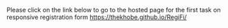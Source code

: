 Please click on the link below to go to the hosted page for the first task on responsive registration form
https://thekhobe.github.io/RegiFi/
